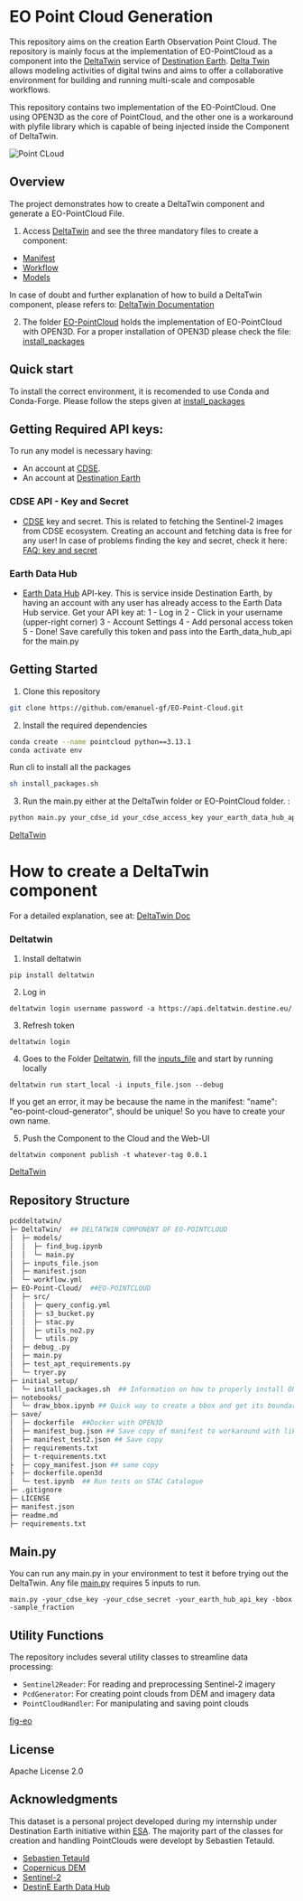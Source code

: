 # EO Point Cloud Generation

This repository aims on the creation Earth Observation Point Cloud. The repository is mainly focus at the implementation of EO-PointCloud as a component into the [DeltaTwin](https://deltatwin.destine.eu/) service of [Destination Earth](https://platform.destine.eu/). [Delta Twin](https://deltatwin.destine.eu/) allows modeling activities of digital twins and aims to offer a collaborative environment for building and running multi-scale and composable workflows.

This repository contains two implementation of the EO-PointCloud. One using OPEN3D as the core of PointCloud, and the other one is a workaround with plyfile library which is capable of being injected inside the Component of DeltaTwin. 

![Point CLoud](figs/gif_image.gif)

## Overview

The project demonstrates how to create a DeltaTwin component and generate a EO-PointCloud File.

1. Access [DeltaTwin](/DeltaTwin/) and see the three mandatory files to create a component: 
- [Manifest](/DeltaTwin/manifest.json)
- [Workflow](/DeltaTwin/workflow.yml)
- [Models](/DeltaTwin/models/)

In case of doubt and further explanation of how to build a DeltaTwin component, please refers to: [DeltaTwin Documentation](https://deltatwin.destine.eu/docs)

2. The folder [EO-PointCloud](/EO-Point-Cloud/) holds the implementation of EO-PointCloud with OPEN3D. For a proper installation of OPEN3D please check the file: [install_packages](/initial_setup/install_packages.sh)


## Quick start

To install the correct environment, it is recomended to use Conda and Conda-Forge. 
Please follow the steps given at [install_packages](/initial_setup/install_packages.sh)

## Getting Required API keys: 

To run any model is necessary having:
 - An account at [CDSE](https://dataspace.copernicus.eu/).
 - An account at [Destination Earth]((https://platform.destine.eu/))  

 ### CDSE API - Key and Secret 

- [CDSE](https://dataspace.copernicus.eu/) key and secret. 
This is related to fetching the Sentinel-2 images from CDSE ecosystem. 
Creating an account and fetching data is free for any user!
In case of problems finding the key and secret, check it here: [FAQ: key and secret](https://documentation.dataspace.copernicus.eu/APIs/SentinelHub/Overview/Authentication.html) 

### Earth Data Hub
- [Earth Data Hub](https://earthdatahub.destine.eu/) API-key. 
This is service inside Destination Earth, by having an account with any user has already access to the Earth Data Hub service. 
Get your API key at: 
1 - Log in
2 - Click in your username (upper-right corner)
3 - Account Settings 
4 - Add personal access token
5 - Done! Save carefully this token and pass into the Earth_data_hub_api for the main.py 


## Getting Started

1. Clone this repository

```bash
git clone https://github.com/emanuel-gf/EO-Point-Cloud.git
```
2. Install the required dependencies

```bash
conda create --name pointcloud python==3.13.1
conda activate env
```
Run cli to install all the packages

```bash
sh install_packages.sh
```

3. Run the main.py either at the DeltaTwin folder or EO-PointCloud folder. :
```bash
python main.py your_cdse_id your_cdse_access_key your_earth_data_hub_api_key bbox sampled_fraction
```

[DeltaTwin](figs/20250828-1413-50.2334437.mp4)

# How to create a DeltaTwin component 

For a detailed explanation, see at: [DeltaTwin Doc](https://deltatwin.destine.eu/docs/introduction)

### Deltatwin

1. Install deltatwin
```
pip install deltatwin
```
2. Log in 
```
deltatwin login username password -a https://api.deltatwin.destine.eu/
```
3. Refresh token
```
deltatwin login
```
4. Goes to the Folder [Deltatwin](/DeltaTwin/), fill the [inputs_file](/DeltaTwin/inputs_file.json) and start by running locally
```
deltatwin run start_local -i inputs_file.json --debug 
```
If you get an error, it may be because the name in the manifest: "name": "eo-point-cloud-generator", should be unique! So you have to create your own name.

5. Push the Component to the Cloud and the Web-UI
```
deltatwin component publish -t whatever-tag 0.0.1 
```

[DeltaTwin](figs/eo-workflow.jpg)

## Repository Structure

```bash
pcddeltatwin/
├─ DeltaTwin/  ## DELTATWIN COMPONENT OF EO-POINTCLOUD
│  ├─ models/
│  │  ├─ find_bug.ipynb
│  │  └─ main.py
│  ├─ inputs_file.json
│  ├─ manifest.json
│  └─ workflow.yml
├─ EO-Point-Cloud/  ##EO-POINTCLOUD 
│  ├─ src/
│  │  ├─ query_config.yml
│  │  ├─ s3_bucket.py
│  │  ├─ stac.py
│  │  ├─ utils_no2.py
│  │  └─ utils.py
│  ├─ debug_.py
│  ├─ main.py
│  ├─ test_apt_requirements.py
│  └─ tryer.py
├─ initial_setup/
│  └─ install_packages.sh  ## Information on how to properly install OPEN3D and all libraries of EO-PointCloud generation
├─ notebooks/
│  └─ draw_bbox.ipynb ## Quick way to create a bbox and get its boundaries to pass inside the EO-PointCloud arguments
├─ save/
│  ├─ dockerfile  ##Docker with OPEN3D
│  ├─ manifest_bug.json ## Save copy of manifest to workaround with likely bug regarding DeltaTwin and OPEN3D
│  ├─ manifest_test2.json ## Save copy
│  ├─ requirements.txt
│  ├─ t-requirements.txt
├  ├─ copy_manifest.json ## same copy
├  ├─ dockerfile.open3d 
│  └─ test.ipynb  ## Run tests on STAC Catalogue
├─ .gitignore
├─ LICENSE
├─ manifest.json
├─ readme.md
├─ requirements.txt
```

## Main.py
You can run any main.py in your environment to test it before trying out the DeltaTwin. 
Any file [main.py](/DeltaTwin/models/main.py) requires 5 inputs to run.
```
main.py -your_cdse_key -your_cdse_secret -your_earth_hub_api_key -bbox -sample_fraction
```

## Utility Functions 

The repository includes several utility classes to streamline data processing:

- `Sentinel2Reader`: For reading and preprocessing Sentinel-2 imagery
- `PcdGenerator`: For creating point clouds from DEM and imagery data
- `PointCloudHandler`: For manipulating and saving point clouds

[fig-eo](figs/tyrol.jpg)

## License

Apache License 2.0

## Acknowledgments
This dataset is a personal project developed during my internship under Destination Earth initiative within [ESA](https://www.esa.int/). 
 The majority part of the classes for creation and handling PointClouds were developt by Sebastien Tetauld. 
- [Sebastien Tetauld](https://github.com/sebastien-tetaud)
- [Copernicus DEM](https://spacedata.copernicus.eu/collections/copernicus-digital-elevation-model)
- [Sentinel-2](https://sentinel.esa.int/web/sentinel/missions/sentinel-2)
- [DestinE Earth Data Hub](https://earthdatahub.destine.eu/)